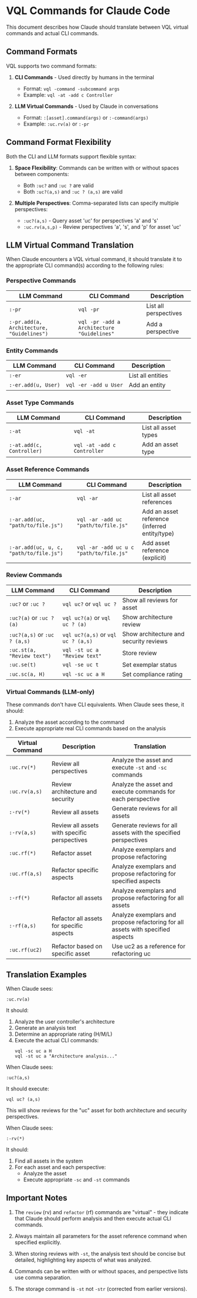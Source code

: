 # VQL Commands for Claude Code

This document describes how Claude should translate between VQL virtual commands and actual CLI commands.

## Command Formats

VQL supports two command formats:

1. **CLI Commands** - Used directly by humans in the terminal
   - Format: `vql -command -subcommand args`
   - Example: `vql -at -add c Controller`

2. **LLM Virtual Commands** - Used by Claude in conversations
   - Format: `:[asset].command(args)` or `:-command(args)`
   - Example: `:uc.rv(a)` or `:-pr`

## Command Format Flexibility

Both the CLI and LLM formats support flexible syntax:

1. **Space Flexibility**: Commands can be written with or without spaces between components:
   - Both `:uc?` and `:uc ?` are valid
   - Both `:uc?(a,s)` and `:uc ? (a,s)` are valid

2. **Multiple Perspectives**: Comma-separated lists can specify multiple perspectives:
   - `:uc?(a,s)` - Query asset 'uc' for perspectives 'a' and 's'
   - `:uc.rv(a,s,p)` - Review perspectives 'a', 's', and 'p' for asset 'uc'

## LLM Virtual Command Translation

When Claude encounters a VQL virtual command, it should translate it to the appropriate CLI command(s) according to the following rules:

### Perspective Commands

| LLM Command | CLI Command | Description |
|-------------|-------------|-------------|
| `:-pr` | `vql -pr` | List all perspectives |
| `:-pr.add(a, Architecture, "Guidelines")` | `vql -pr -add a Architecture "Guidelines"` | Add a perspective |

### Entity Commands

| LLM Command | CLI Command | Description |
|-------------|-------------|-------------|
| `:-er` | `vql -er` | List all entities |
| `:-er.add(u, User)` | `vql -er -add u User` | Add an entity |

### Asset Type Commands

| LLM Command | CLI Command | Description |
|-------------|-------------|-------------|
| `:-at` | `vql -at` | List all asset types |
| `:-at.add(c, Controller)` | `vql -at -add c Controller` | Add an asset type |

### Asset Reference Commands

| LLM Command | CLI Command | Description |
|-------------|-------------|-------------|
| `:-ar` | `vql -ar` | List all asset references |
| `:-ar.add(uc, "path/to/file.js")` | `vql -ar -add uc "path/to/file.js"` | Add an asset reference (inferred entity/type) |
| `:-ar.add(uc, u, c, "path/to/file.js")` | `vql -ar -add uc u c "path/to/file.js"` | Add asset reference (explicit) |

### Review Commands

| LLM Command | CLI Command | Description |
|-------------|-------------|-------------|
| `:uc?` or `:uc ?` | `vql uc?` or `vql uc ?` | Show all reviews for asset |
| `:uc?(a)` or `:uc ? (a)` | `vql uc?(a)` or `vql uc ? (a)` | Show architecture review |
| `:uc?(a,s)` or `:uc ? (a,s)` | `vql uc?(a,s)` or `vql uc ? (a,s)` | Show architecture and security reviews |
| `:uc.st(a, "Review text")` | `vql -st uc a "Review text"` | Store review |
| `:uc.se(t)` | `vql -se uc t` | Set exemplar status |
| `:uc.sc(a, H)` | `vql -sc uc a H` | Set compliance rating |

### Virtual Commands (LLM-only)

These commands don't have CLI equivalents. When Claude sees these, it should:
1. Analyze the asset according to the command
2. Execute appropriate real CLI commands based on the analysis

| Virtual Command | Description | Translation |
|-----------------|-------------|-------------|
| `:uc.rv(*)` | Review all perspectives | Analyze the asset and execute `-st` and `-sc` commands |
| `:uc.rv(a,s)` | Review architecture and security | Analyze the asset and execute commands for each perspective |
| `:-rv(*)` | Review all assets | Generate reviews for all assets |
| `:-rv(a,s)` | Review all assets with specific perspectives | Generate reviews for all assets with the specified perspectives |
| `:uc.rf(*)` | Refactor asset | Analyze exemplars and propose refactoring |
| `:uc.rf(a,s)` | Refactor specific aspects | Analyze exemplars and propose refactoring for specified aspects |
| `:-rf(*)` | Refactor all assets | Analyze exemplars and propose refactoring for all assets |
| `:-rf(a,s)` | Refactor all assets for specific aspects | Analyze exemplars and propose refactoring for all assets with specified aspects |
| `:uc.rf(uc2)` | Refactor based on specific asset | Use uc2 as a reference for refactoring uc |

## Translation Examples

When Claude sees:
```
:uc.rv(a)
```

It should:

1. Analyze the user controller's architecture
2. Generate an analysis text
3. Determine an appropriate rating (H/M/L)
4. Execute the actual CLI commands:
   ```
   vql -sc uc a H
   vql -st uc a "Architecture analysis..."
   ```

When Claude sees:
```
:uc?(a,s)
```

It should execute:
```
vql uc? (a,s)
```

This will show reviews for the "uc" asset for both architecture and security perspectives.

When Claude sees:
```
:-rv(*)
```

It should:

1. Find all assets in the system
2. For each asset and each perspective:
   - Analyze the asset
   - Execute appropriate `-sc` and `-st` commands

## Important Notes

1. The `review` (rv) and `refactor` (rf) commands are "virtual" - they indicate that Claude should perform analysis and then execute actual CLI commands.

2. Always maintain all parameters for the asset reference command when specified explicitly.

3. When storing reviews with `-st`, the analysis text should be concise but detailed, highlighting key aspects of what was analyzed.

4. Commands can be written with or without spaces, and perspective lists use comma separation.

5. The storage command is `-st` not `-str` (corrected from earlier versions).